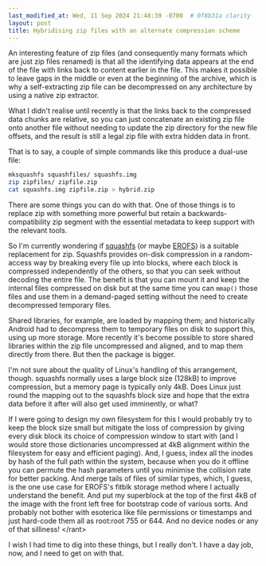 ```yaml
---
last_modified_at: Wed, 11 Sep 2024 21:48:39 -0700  # 0f8b31a clarity
layout: post
title: Hybridising zip files with an alternate compression scheme
---
```

An interesting feature of zip files (and consequently many
formats which are just zip files renamed) is that all the
identifying data appears at the end of the file with links back
to content earlier in the file.  This makes it possible to leave
gaps in the middle or even at the beginning of the archive, which
is why a self-extracting zip file can be decompressed on any
architecture by using a native zip extractor.

What I didn't realise until recently is that the links back to the
compressed data chunks are relative, so you can just concatenate an
existing zip file onto another file without needing to update the zip
directory for the new file offsets, and the result is still a legal zip
file with extra hidden data in front.

That is to say, a couple of simple commands like this produce a dual-use
file:
```sh
mksquashfs squashfiles/ squashfs.img
zip zipfiles/ zipfile.zip
cat squashfs.img zipfile.zip > hybrid.zip
```

There are some things you can do with that.  One of those things
is to replace zip with something more powerful but retain a
backwards-compatibility zip segment with the essential metadata
to keep support with the relevant tools.

So I'm currently wondering if [squashfs][] (or maybe [EROFS][]) is a
suitable replacement for zip.  Squashfs provides on-disk compression in
a random-access way by breaking every file up into blocks, where each
block is compressed independently of the others, so that you can seek
without decoding the entire file.  The benefit is that you can mount it
and keep the internal files compressed on disk but at the same time you
can `mmap()` those files and use them in a demand-paged setting without
the need to create decompressed temporary files.

Shared libraries, for example, are loaded by mapping them; and
historically Android had to decompress them to temporary files on disk
to support this, using up more storage.  More recently it's become
possible to store shared libraries within the zip file uncompressed and
aligned, and to map them directly from there.  But then the package is
bigger.

I'm not sure about the quality of Linux's handling of this arrangement,
though.  squashfs normally uses a large block size (128kB) to improve
compression, but a memory page is typically only 4kB.  Does Linux just
round the mapping out to the squashfs block size and hope that the extra
data before it after will also get used imminently, or what?

If I were going to design my own filesystem for this I would probably
try to keep the block size small but mitigate the loss of compression by
giving every disk block its choice of compression window to start with
(and I would store those dictionaries uncompressed at 4kB alignment
within the filesystem for easy and efficient paging).  And, I guess,
index all the inodes by hash of the full path within the system, because
when you do it offline you can permute the hash parameters until you
minimise the collision rate for better packing.  And merge tails of
files of similar types, which, I guess, is the one use case for EROFS's
fitblk storage method where I actually understand the benefit.  And
put my superblock at the top of the first 4kB of the image with the
front left free for bootstrap code of various sorts.  And probably not
bother with esoterica like file permissions or timestamps and just
hard-code them all as root:root 755 or 644.  And no device nodes or any
of that silliness!  &lt;/rant&gt;

I wish I had time to dig into these things, but I really don't.  I have
a day job, now, and I need to get on with that.

[squashfs]: <https://docs.kernel.org/filesystems/squashfs.html>
[EROFS]: <https://docs.kernel.org/filesystems/erofs.html>
